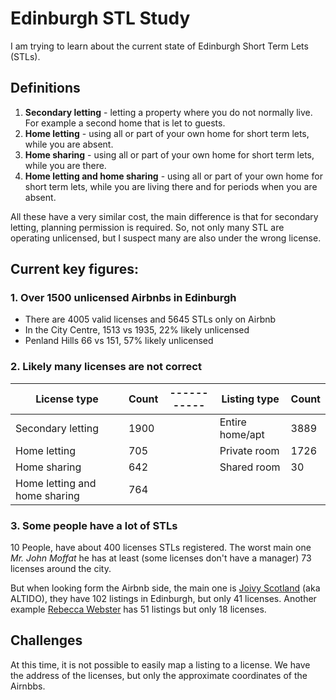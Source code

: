 # Edinburgh STL Study
I am trying to learn about the current state of Edinburgh Short Term Lets (STLs).

## Definitions
1. **Secondary letting** - letting a property where you do not normally live. For example a second home that is let to guests.
2. **Home letting** - using all or part of your own home for short term lets, while you are absent.
3. **Home sharing** - using all or part of your own home for short term lets, while you are there.
4. **Home letting and home sharing** - using all or part of your own home for short term lets, while you are living there and for periods when you are absent.

All these have a very similar cost, the main difference is that for secondary letting, planning permission is required. So, not only many STL are operating unlicensed, but I suspect many are also under the wrong license. 



## Current key figures:

### 1. Over 1500 unlicensed Airbnbs in Edinburgh
- There are 4005 valid licenses and 5645 STLs only on Airbnb
- In the City Centre, 1513 vs 1935, 22% likely unlicensed
- Penland Hills 66 vs 151, 57% likely unlicensed 

### 2. Likely many licenses are not correct

|License type                 |Count| ----------- |Listing type   |Count|
|-----------------------------|-----|-------------|---------------|-----|
|Secondary letting            |1900 |             |Entire home/apt|3889 |
|Home letting                 |705  |             |Private room   |1726 |
|Home sharing                 |642  |             |Shared room    |30   |
|Home letting and home sharing|764  |

### 3. Some people have a lot of STLs
10 People, have about 400 licenses STLs registered. The worst main one *Mr. John Moffat* he has at least (some licenses don't have a manager) 73 licenses around the city.

But when looking form the Airbnb side, the main one is [Joivy Scotland](https://www.airbnb.co.uk/users/show/37563463) (aka ALTIDO), they have 102 listings in Edinburgh, but only 41 licenses. Another example [Rebecca Webster](https://www.airbnb.co.uk/users/show/3008499) has 51 listings but only 18 licenses.



## Challenges
At this time, it is not possible to easily map a listing to a license. We have the address of the licenses, but only the approximate coordinates of the Airnbbs.  